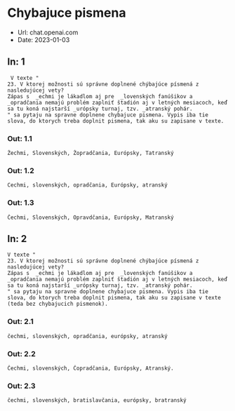 # Chybajuce pismena
- Url: chat.openai.com
- Date: 2023-01-03

## In: 1
```
 V texte "
23. V ktorej možnosti sú správne doplnené chýbajúce písmená z nasledujúcej vety?
Zápas s  _echmi je lákadlom aj pre  _lovenských fanúšikov a  _opradčania nemajú problém zaplniť štadión aj v letných mesiacoch, keď sa tu koná najstarší _urópsky turnaj, tzv. _atranský pohár.
" sa pytaju na spravne doplnene chybajuce pismena. Vypis iba tie slova, do ktorych treba doplnit pismena, tak aku su zapisane v texte.
```
### Out: 1.1
```
Žechmi, Slovenských, Žopradčania, Európsky, Tatranský
```
### Out: 1.2
```
Cechmi, slovenských, opradčania, Európsky, atranský
```
### Out: 1.3
```
Čechmi, Slovenských, Opravdčania, Európsky, Matranský
```
## In: 2
```
V texte "
23. V ktorej možnosti sú správne doplnené chýbajúce písmená z nasledujúcej vety?
Zápas s  _echmi je lákadlom aj pre  _lovenských fanúšikov a  _opradčania nemajú problém zaplniť štadión aj v letných mesiacoch, keď sa tu koná najstarší _urópsky turnaj, tzv. _atranský pohár.
" sa pytaju na spravne doplnene chybajuce pismena. Vypis iba tie slova, do ktorych treba doplnit pismena, tak aku su zapisane v texte (teda bez chybajucich pismenok).
```
### Out: 2.1
```
čechmi, slovenských, opradčania, európsky, atranský
```
### Out: 2.2
```
Čechmi, slovenských, Čopradčania, Európsky, Atranský.
```
### Out: 2.3
```
čechmi, slovenských, bratislavčania, európsky, bratranský
```
